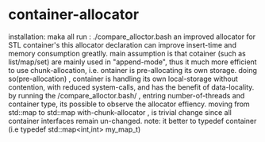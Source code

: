 # container-allocator
installation: maka all 
run : ./compare_alloctor.bash
an improved allocator for STL container's
this allocator declaration can improve insert-time and memory consumption greatlly.
main assumption is that cotainer (such as list/map/set) are mainly used in "append-mode", thus
it much more efficient to use chunk-allocation, i.e. ontainer is pre-allocating its own storage.
doing so(pre-allocation) , container is handling its own local-storage without contention, with reduced system-calls, 
and has the benefit of data-locality.
by running the /compare_alloctor.bash/ , entring number-of-threads and container type, its possible to observe the allocator effiency.
moving from std::map to std::map with-chunk-allocator , is trivial change since all container interfaces remain un-changed.
note: it better to typedef container (i.e typedef std::map<int,int> my_map_t)
